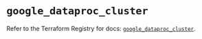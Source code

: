 # `google_dataproc_cluster`

Refer to the Terraform Registry for docs: [`google_dataproc_cluster`](https://registry.terraform.io/providers/hashicorp/google/6.32.0/docs/resources/dataproc_cluster).
